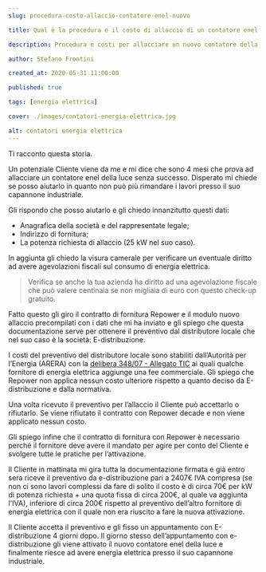 ```yaml
---
slug: procedura-costo-allaccio-contatore-enel-nuovo

title: Qual è la procedura e il costo di allaccio di un contatore enel nuovo?

description: Procedura e costi per allacciare un nuovo contatore della luce enel.

author: Stefano Frontini

created_at: 2020-05-31 11:00:00

published: true

tags: [energia elettrica]

cover: ./images/contatori-energia-elettrica.jpg

alt: contatori energia elettrica
---
```


Ti racconto questa storia.

Un potenziale Cliente viene da me e mi dice che sono <span class="grassetto">4 mesi</span> che prova ad allacciare un contatore enel della luce senza successo. Disperato mi chiede se posso aiutarlo in quanto non può più rimandare i lavori presso il suo capannone industriale.

Gli rispondo che posso aiutarlo e gli chiedo innanzitutto questi dati:

- Anagrafica della società e del rappresentate legale;
- Indirizzo di fornitura;
- La potenza richiesta di allaccio (25 kW nel suo caso).

In aggiunta gli chiedo la visura camerale per verificare un eventuale diritto ad avere agevolazioni fiscali sul consumo di energia elettrica.

> Verifica se anche la tua azienda ha diritto ad una agevolazione fiscale che può valere centinaia se non migliaia di euro con questo <g-link to="/analisi-iva-accise-agevolate">check-up gratuito</g-link>.

Fatto questo gli giro il contratto di fornitura Repower e il modulo nuovo allaccio precompilati con i dati che mi ha inviato e gli spiego che questa documentazione serve per ottenere il preventivo dal distributore locale che nel suo caso è la società: E-distribuzione.

I costi del preventivo del distributore locale sono stabiliti dall’Autorità per l’Energia (ARERA) con la [delibera 348/07 - Allegato TIC](https://www.arera.it/it/docs/07/348-07.htm) ai quali qualche fornitore di energia elettrica aggiunge una fee commerciale. Gli spiego che <span class="grassetto">Repower non applica nessun costo ulteriore rispetto a quanto deciso da E-distribuzione e dalla normativa</span>.

Una volta ricevuto il preventivo per l’allaccio il Cliente può accettarlo o rifiutarlo. Se viene rifiutato il contratto con Repower decade e non viene applicato nessun costo.

Gli spiego infine che il contratto di fornitura con Repower è necessario perché il fornitore deve avere il mandato per agire per conto del Cliente e svolgere tutte le pratiche per l’attivazione.

Il Cliente in mattinata mi gira tutta la documentazione firmata e già entro sera riceve il preventivo da e-distribuzione pari a 2407€ IVA compresa (se non ci sono lavori complessi da fare di solito il costo è di circa 70€ per kW di potenza richiesta + una quota fissa di circa 200€, al quale va aggiunta l'IVA), inferiore di circa 200€ rispetto al preventivo dell’altro fornitore di energia elettrica con il quale non era riuscito a fare la nuova attivazione.

Il Cliente accetta il preventivo e gli fisso un appuntamento con E-distribuzione <span class="grassetto">4 giorni</span> dopo.
Il giorno stesso dell’appuntamento con e-distribuzione gli viene attivato il nuovo contatore enel della luce e finalmente riesce ad avere energia elettrica presso il suo capannone industriale.
